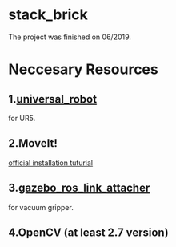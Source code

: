 # stack_brick
The project was finished on 06/2019.  
  
  
# Neccesary Resources  
## 1.[universal_robot](https://github.com/ros-industrial/universal_robot)  
for UR5.  
## 2.MoveIt!  
[official installation tuturial](http://docs.ros.org/kinetic/api/moveit_tutorials/html/)  
## 3.[gazebo_ros_link_attacher](https://github.com/pal-robotics/gazebo_ros_link_attacher.git)  
for vacuum gripper.  
## 4.OpenCV (at least 2.7 version)
